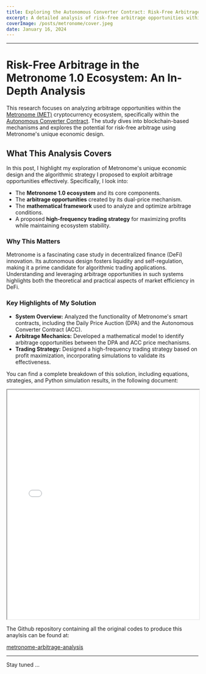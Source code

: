```yaml
---
title: Exploring the Autonomous Converter Contract: Risk-Free Arbitrage in Metronome 1.0
excerpt: A detailed analysis of risk-free arbitrage opportunities within the Metronome ecosystem, focusing on the Autonomous Converter Contract.
coverImage: /posts/metronome/cover.jpeg
date: January 16, 2024
---
```

---

# Risk-Free Arbitrage in the Metronome 1.0 Ecosystem: An In-Depth Analysis

This research focuses on analyzing arbitrage opportunities within the [Metronome (MET)](https://metronome.io/) cryptocurrency ecosystem, specifically within the [Autonomous Converter Contract](https://etherscan.io/address/0x686e5ac50d9236a9b7406791256e47feddb26aba). The study dives into blockchain-based mechanisms and explores the potential for risk-free arbitrage using Metronome's unique economic design.

## What This Analysis Covers

In this post, I highlight my exploration of Metronome's unique economic design and the algorithmic strategy I proposed to exploit arbitrage opportunities effectively. Specifically, I look into:

- The **Metronome 1.0 ecosystem** and its core components.
- The **arbitrage opportunities** created by its dual-price mechanism.
- The **mathematical framework** used to analyze and optimize arbitrage conditions.
- A proposed **high-frequency trading strategy** for maximizing profits while maintaining ecosystem stability.

### Why This Matters

Metronome is a fascinating case study in decentralized finance (DeFi) innovation. Its autonomous design fosters liquidity and self-regulation, making it a prime candidate for algorithmic trading applications. Understanding and leveraging arbitrage opportunities in such systems highlights both the theoretical and practical aspects of market efficiency in DeFi.

### Key Highlights of My Solution

- **System Overview:** Analyzed the functionality of Metronome's smart contracts, including the Daily Price Auction (DPA) and the Autonomous Converter Contract (ACC).
- **Arbitrage Mechanics:** Developed a mathematical model to identify arbitrage opportunities between the DPA and ACC price mechanisms.
- **Trading Strategy:** Designed a high-frequency trading strategy based on profit maximization, incorporating simulations to validate its effectiveness.

You can find a complete breakdown of this solution, including equations, strategies, and Python simulation results, in the following document:

<iframe src="../../_documents/MetronomeArbitrage.pdf" width="100%" height="600px"></iframe>

The Github repository containing all the original codes to produce this anaylsis can be found at:

[metronome-arbitrage-analysis](https://github.com/luca-nik/metronome-arbitrage-analysis)

---

Stay tuned ...
